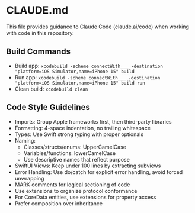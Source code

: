 # CLAUDE.md

This file provides guidance to Claude Code (claude.ai/code) when working with code in this repository.

## Build Commands
- Build app: `xcodebuild -scheme connectWith___ -destination "platform=iOS Simulator,name=iPhone 15" build`
- Run app: `xcodebuild -scheme connectWith___ -destination "platform=iOS Simulator,name=iPhone 15" build run`
- Clean build: `xcodebuild clean`

## Code Style Guidelines
- Imports: Group Apple frameworks first, then third-party libraries
- Formatting: 4-space indentation, no trailing whitespace
- Types: Use Swift strong typing with proper optionals
- Naming: 
  - Classes/structs/enums: UpperCamelCase
  - Variables/functions: lowerCamelCase
  - Use descriptive names that reflect purpose
- SwiftUI Views: Keep under 100 lines by extracting subviews
- Error Handling: Use do/catch for explicit error handling, avoid forced unwrapping
- MARK comments for logical sectioning of code
- Use extensions to organize protocol conformance
- For CoreData entities, use extensions for property access
- Prefer composition over inheritance